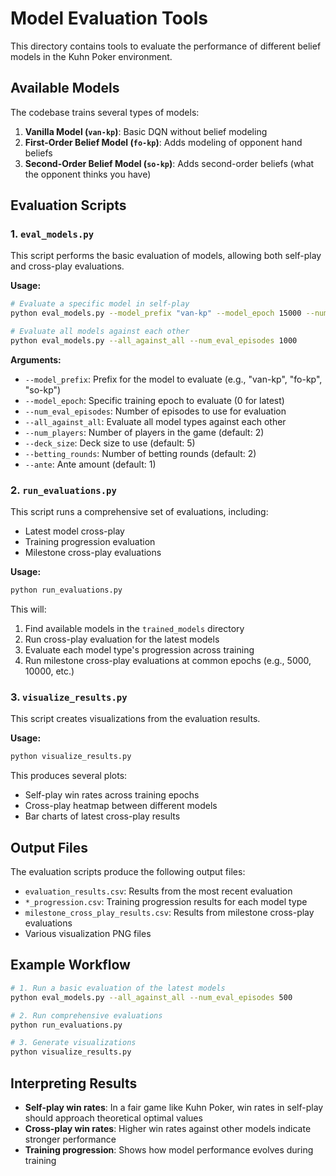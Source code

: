 # Model Evaluation Tools

This directory contains tools to evaluate the performance of different belief models in the Kuhn Poker environment.

## Available Models

The codebase trains several types of models:

1. **Vanilla Model (`van-kp`)**: Basic DQN without belief modeling
2. **First-Order Belief Model (`fo-kp`)**: Adds modeling of opponent hand beliefs 
3. **Second-Order Belief Model (`so-kp`)**: Adds second-order beliefs (what the opponent thinks you have)

## Evaluation Scripts

### 1. `eval_models.py`

This script performs the basic evaluation of models, allowing both self-play and cross-play evaluations.

**Usage:**

```bash
# Evaluate a specific model in self-play
python eval_models.py --model_prefix "van-kp" --model_epoch 15000 --num_eval_episodes 1000

# Evaluate all models against each other
python eval_models.py --all_against_all --num_eval_episodes 1000
```

**Arguments:**
- `--model_prefix`: Prefix for the model to evaluate (e.g., "van-kp", "fo-kp", "so-kp")
- `--model_epoch`: Specific training epoch to evaluate (0 for latest)
- `--num_eval_episodes`: Number of episodes to use for evaluation
- `--all_against_all`: Evaluate all model types against each other
- `--num_players`: Number of players in the game (default: 2)
- `--deck_size`: Deck size to use (default: 5)
- `--betting_rounds`: Number of betting rounds (default: 2)
- `--ante`: Ante amount (default: 1)

### 2. `run_evaluations.py`

This script runs a comprehensive set of evaluations, including:
- Latest model cross-play 
- Training progression evaluation
- Milestone cross-play evaluations

**Usage:**

```bash
python run_evaluations.py
```

This will:
1. Find available models in the `trained_models` directory
2. Run cross-play evaluation for the latest models
3. Evaluate each model type's progression across training
4. Run milestone cross-play evaluations at common epochs (e.g., 5000, 10000, etc.)

### 3. `visualize_results.py`

This script creates visualizations from the evaluation results.

**Usage:**

```bash
python visualize_results.py
```

This produces several plots:
- Self-play win rates across training epochs
- Cross-play heatmap between different models
- Bar charts of latest cross-play results

## Output Files

The evaluation scripts produce the following output files:
- `evaluation_results.csv`: Results from the most recent evaluation
- `*_progression.csv`: Training progression results for each model type
- `milestone_cross_play_results.csv`: Results from milestone cross-play evaluations
- Various visualization PNG files

## Example Workflow

```bash
# 1. Run a basic evaluation of the latest models
python eval_models.py --all_against_all --num_eval_episodes 500

# 2. Run comprehensive evaluations
python run_evaluations.py

# 3. Generate visualizations
python visualize_results.py
```

## Interpreting Results

- **Self-play win rates**: In a fair game like Kuhn Poker, win rates in self-play should approach theoretical optimal values
- **Cross-play win rates**: Higher win rates against other models indicate stronger performance
- **Training progression**: Shows how model performance evolves during training 
